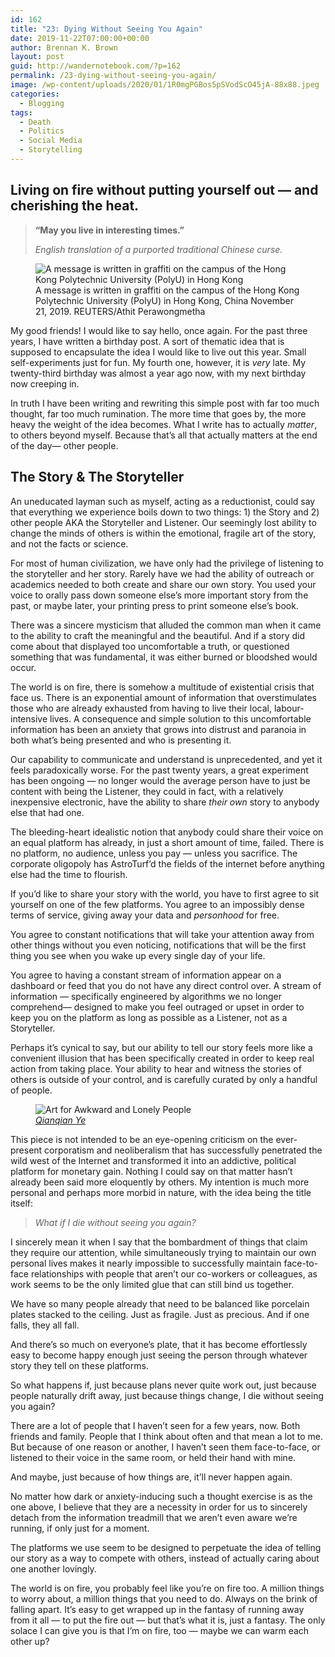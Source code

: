```yaml
---
id: 162
title: "23: Dying Without Seeing You Again"
date: 2019-11-22T07:00:00+00:00
author: Brennan K. Brown
layout: post
guid: http://wandernotebook.com/?p=162
permalink: /23-dying-without-seeing-you-again/
image: /wp-content/uploads/2020/01/1R0mgPGBos5pSVodScO45jA-88x88.jpeg
categories:
  - Blogging
tags:
  - Death
  - Politics
  - Social Media
  - Storytelling
---
```


## Living on fire without putting yourself out — and cherishing the heat.

<blockquote class="wp-block-quote">
  <p>
    <strong>“May you live in interesting times.” </strong>
  </p>
  
  <cite>English translation of a purported traditional Chinese curse.</cite>
</blockquote>

<figure class="wp-block-image alignwide size-large">
<img src="http://wandernotebook.com/wp-content/uploads/2020/01/140Hh5Ol7kIUBb8Uj3FMV1w.jpeg" alt="A message is written in graffiti on the campus of the Hong Kong Polytechnic University (PolyU) in Hong Kong" class="wp-image-163" srcset="http://wandernotebook.com/wp-content/uploads/2020/01/140Hh5Ol7kIUBb8Uj3FMV1w.jpeg 960w, http://wandernotebook.com/wp-content/uploads/2020/01/140Hh5Ol7kIUBb8Uj3FMV1w-300x200.jpeg 300w, http://wandernotebook.com/wp-content/uploads/2020/01/140Hh5Ol7kIUBb8Uj3FMV1w-768x512.jpeg 768w, http://wandernotebook.com/wp-content/uploads/2020/01/140Hh5Ol7kIUBb8Uj3FMV1w-900x600.jpeg 900w" sizes="(max-width: 960px) 100vw, 960px" /> <figcaption>A message is written in graffiti on the campus of the Hong Kong Polytechnic University (PolyU) in Hong Kong, China November 21, 2019. REUTERS/Athit Perawongmetha</figcaption></figure>

My good friends! I would like to say hello, once again. For the past three years, I have written a birthday post. A sort of thematic idea that is supposed to encapsulate the idea I would like to live out this year. Small self-experiments just for fun. My fourth one, however, it is _very_ late. My twenty-third birthday was almost a year ago now, with my next birthday now creeping in.

<!--more-->

In truth I have been writing and rewriting this simple post with far too much thought, far too much rumination. The more time that goes by, the more heavy the weight of the idea becomes. What I write has to actually _matter_, to others beyond myself. Because that’s all that actually matters at the end of the day— other people.

## The Story & The Storyteller

<p class="has-drop-cap">
  An uneducated layman such as myself, acting as a reductionist, could say that everything we experience boils down to two things: 1) the Story and 2) other people AKA the Storyteller and Listener. Our seemingly lost ability to change the minds of others is within the emotional, fragile art of the story, and not the facts or science.
</p>

For most of human civilization, we have only had the privilege of listening to the storyteller and her story. Rarely have we had the ability of outreach or academics needed to both create and share our own story. You used your voice to orally pass down someone else’s more important story from the past, or maybe later, your printing press to print someone else’s book.

There was a sincere mysticism that alluded the common man when it came to the ability to craft the meaningful and the beautiful. And if a story did come about that displayed too uncomfortable a truth, or questioned something that was fundamental, it was either burned or bloodshed would occur.

The world is on fire, there is somehow a multitude of existential crisis that face us. There is an exponential amount of information that overstimulates those who are already exhausted from having to live their local, labour-intensive lives. A consequence and simple solution to this uncomfortable information has been an anxiety that grows into distrust and paranoia in both what’s being presented and who is presenting it.

Our capability to communicate and understand is unprecedented, and yet it feels paradoxically worse. For the past twenty years, a great experiment has been ongoing — no longer would the average person have to just be content with being the Listener, they could in fact, with a relatively inexpensive electronic, have the ability to share _their own_ story to anybody else that had one.

The bleeding-heart idealistic notion that anybody could share their voice on an equal platform has already, in just a short amount of time, failed. There is no platform, no audience, unless you pay — unless you sacrifice. The corporate oligopoly has AstroTurf’d the fields of the internet before anything else had the time to flourish.

If you’d like to share your story with the world, you have to first agree to sit yourself on one of the few platforms. You agree to an impossibly dense terms of service, giving away your data and _personhood_ for free.

You agree to constant notifications that will take your attention away from other things without you even noticing, notifications that will be the first thing you see when you wake up every single day of your life.

You agree to having a constant stream of information appear on a dashboard or feed that you do not have any direct control over. A stream of information — specifically engineered by algorithms we no longer comprehend— designed to make you feel outraged or upset in order to keep you on the platform as long as possible as a Listener, not as a Storyteller.

Perhaps it’s cynical to say, but our ability to tell our story feels more like a convenient illusion that has been specifically created in order to keep real action from taking place. Your ability to hear and witness the stories of others is outside of your control, and is carefully curated by only a handful of people.

<figure class="wp-block-image alignwide size-large"><img src="http://wandernotebook.com/wp-content/uploads/2020/01/1-5UT2gNMGN5-kB7zihHDmw-1024x1024.jpeg" alt="Art for Awkward and Lonely People" class="wp-image-165" srcset="http://wandernotebook.com/wp-content/uploads/2020/01/1-5UT2gNMGN5-kB7zihHDmw-1024x1024.jpeg 1024w, http://wandernotebook.com/wp-content/uploads/2020/01/1-5UT2gNMGN5-kB7zihHDmw-300x300.jpeg 300w, http://wandernotebook.com/wp-content/uploads/2020/01/1-5UT2gNMGN5-kB7zihHDmw-150x150.jpeg 150w, http://wandernotebook.com/wp-content/uploads/2020/01/1-5UT2gNMGN5-kB7zihHDmw-768x768.jpeg 768w, http://wandernotebook.com/wp-content/uploads/2020/01/1-5UT2gNMGN5-kB7zihHDmw-88x88.jpeg 88w, http://wandernotebook.com/wp-content/uploads/2020/01/1-5UT2gNMGN5-kB7zihHDmw-900x900.jpeg 900w, http://wandernotebook.com/wp-content/uploads/2020/01/1-5UT2gNMGN5-kB7zihHDmw.jpeg 1160w" sizes="(max-width: 1024px) 100vw, 1024px" /> <figcaption><a href="https://forthmagazine.com/visual-art/2018/03/art-for-awkward-lonely-people-an-interview-with-qianqian-ye/" target="_blank" rel="noreferrer noopener"><em>Qianqian Ye</em></a></figcaption></figure>

This piece is not intended to be an eye-opening criticism on the ever-present corporatism and neoliberalism that has successfully penetrated the wild west of the Internet and transformed it into an addictive, political platform for monetary gain. Nothing I could say on that matter hasn’t already been said more eloquently by others. My intention is much more personal and perhaps more morbid in nature, with the idea being the title itself:

> _What if I die without seeing you again?_

I sincerely mean it when I say that the bombardment of things that claim they require our attention, while simultaneously trying to maintain our own personal lives makes it nearly impossible to successfully maintain face-to-face relationships with people that aren’t our co-workers or colleagues, as work seems to be the only limited glue that can still bind us together.

We have so many people already that need to be balanced like porcelain plates stacked to the ceiling. Just as fragile. Just as precious. And if one falls, they all fall.

And there’s so much on everyone’s plate, that it has become effortlessly easy to become happy enough just seeing the person through whatever story they tell on these platforms.

So what happens if, just because plans never quite work out, just because people naturally drift away, just because things change, I die without seeing you again?

There are a lot of people that I haven’t seen for a few years, now. Both friends and family. People that I think about often and that mean a lot to me. But because of one reason or another, I haven’t seen them face-to-face, or listened to their voice in the same room, or held their hand with mine.

And maybe, just because of how things are, it’ll never happen again.

No matter how dark or anxiety-inducing such a thought exercise is as the one above, I believe that they are a necessity in order for us to sincerely detach from the information treadmill that we aren’t even aware we’re running, if only just for a moment.

The platforms we use seem to be designed to perpetuate the idea of telling our story as a way to compete with others, instead of actually caring about one another lovingly.

The world is on fire, you probably feel like you’re on fire too. A million things to worry about, a million things that you need to do. Always on the brink of falling apart. It’s easy to get wrapped up in the fantasy of running away from it all — to put the fire out — but that’s what it is, just a fantasy. The only solace I can give you is that I’m on fire, too — maybe we can warm each other up?
